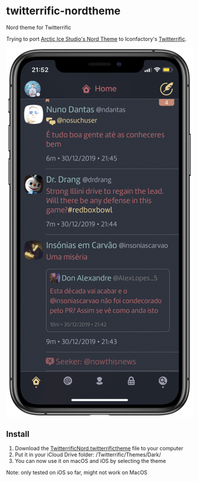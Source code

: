 # twitterrific-nordtheme
Nord theme for Twitterrific

Trying to port [Arctic Ice Studio's Nord Theme](https://www.nordtheme.com) to Iconfactory's [Twitterrific](https://twitterrific.com/ios). 

![screenie](screenie.png)

## Install
1. Download the [TwitterrificNord.twitterrifictheme](TwitterrificNord.twitterrifictheme) file to your computer
2. Put it in your iCloud Drive folder: /Twitterrific/Themes/Dark/
3. You can now use it on macOS and iOS by selecting the theme

Note: only tested on iOS so far, might not work on MacOS
